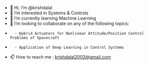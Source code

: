 - 👋 Hi, I’m @krishdalal
- 👀 I’m interested in Systems & Controls
- 🌱 I’m currently learning Machine Learning
- 💞️ I’m looking to collaborate on any of the following topics:
-       - Hybrid Actuators for Nonlinear Attitude/Position Control Problems of Spacecraft
-       - Application of Deep Learning in Control Systems
- 📫 How to reach me : krishdalal2002@gmail.com
